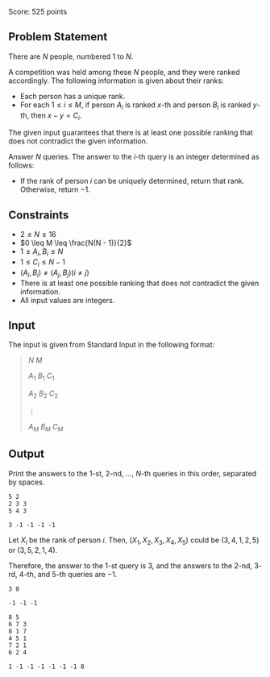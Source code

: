 Score: $525$ points

## Problem Statement

There are $N$ people, numbered $1$ to $N$.

A competition was held among these $N$ people, and they were ranked accordingly. The following information is given about their ranks:

- Each person has a unique rank.
- For each $1 \leq i \leq M$, if person $A_i$ is ranked $x$-th and person $B_i$ is ranked $y$-th, then $x - y = C_i$.

The given input guarantees that there is at least one possible ranking that does not contradict the given information.

Answer $N$ queries. The answer to the $i$-th query is an integer determined as follows:

- If the rank of person $i$ can be uniquely determined, return that rank. Otherwise, return $-1$.

## Constraints

- $2 \leq N \leq 16$
- $0 \leq M \leq \frac{N(N - 1)}{2}$
- $1 \leq A_i, B_i \leq N$
- $1 \leq C_i \leq N - 1$
- $(A_i, B_i) \neq (A_j, B_j) (i \neq j)$
- There is at least one possible ranking that does not contradict the given information.
- All input values are integers.

## Input

The input is given from Standard Input in the following format:

> $N$ $M$
> 
> $A_1$ $B_1$ $C_1$
> 
> $A_2$ $B_2$ $C_2$
> 
> $\vdots$
> 
> $A_M$ $B_M$ $C_M$

## Output

Print the answers to the $1$-st, $2$-nd, $\ldots$, $N$-th queries in this order, separated by spaces.

```input1
5 2
2 3 3
5 4 3
```

```output1
3 -1 -1 -1 -1
```

Let $X_i$ be the rank of person $i$. Then, $(X_1, X_2, X_3, X_4, X_5)$ could be $(3, 4, 1, 2, 5)$ or $(3, 5, 2, 1, 4)$.

Therefore, the answer to the $1$-st query is $3$, and the answers to the $2$-nd, $3$-rd, $4$-th, and $5$-th queries are $-1$.

```input2
3 0
```

```output2
-1 -1 -1
```

```input3
8 5
6 7 3
8 1 7
4 5 1
7 2 1
6 2 4
```

```output3
1 -1 -1 -1 -1 -1 -1 8
```